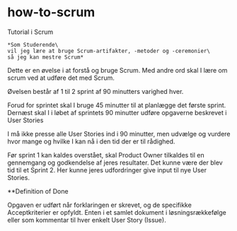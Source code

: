 # how-to-scrum
Tutorial i Scrum 

	*Som Studerende\
	vil jeg lære at bruge Scrum-artifakter, -metoder og -ceremonier\
	så jeg kan mestre Scrum*

Dette er en øvelse i at forstå og bruge Scrum. Med andre ord skal I lære om scrum ved at udføre det med Scrum.

Øvelsen består af 1 til 2 sprint af 90 minutters varighed hver.

Forud for sprintet skal I bruge 45 minutter til at planlægge det første sprint.
Dernæst skal I i løbet af sprintets 90 minutter udføre opgaverne beskrevet i User Stories

I må ikke presse alle User Stories ind i 90 minutter, men udvælge og vurdere hvor mange og hvilke I kan nå i den tid der er til rådighed.

Før sprint 1 kan kaldes overstået, skal Product Owner tilkaldes til en gennemgang og godkendelse af jeres resultater. Det kunne være der blev tid til et Sprint 2. Her kunne jeres udfordringer give input til nye User Stories.

**Definition of Done

Opgaven er udført når forklaringen er skrevet, og de specifikke Acceptkriterier er opfyldt. Enten i et samlet dokument i løsningsrækkefølge eller som kommentar til hver enkelt User Story (Issue).
